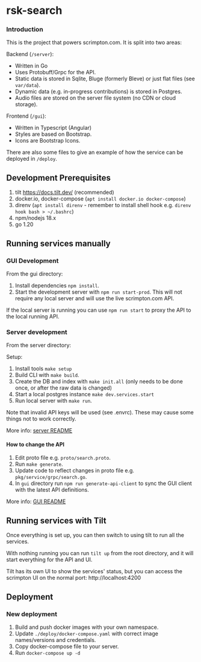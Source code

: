 # rsk-search

### Introduction

This is the project that powers scrimpton.com. It is split into two areas:

Backend (`/server`):

- Written in Go
- Uses Protobuff/Grpc for the API.
- Static data is stored in Sqlite, Bluge (formerly Bleve) or just flat files (see `var/data`).
- Dynamic data (e.g. in-progress contributions) is stored in Postgres.
- Audio files are stored on the server file system (no CDN or cloud storage).

Frontend (`/gui`):

- Written in Typescript (Angular)
- Styles are based on Bootstrap.
- Icons are Bootstrap Icons.

There are also some files to give an example of how the service can be deployed in `/deploy`.

## Development Prerequisites

1. tilt https://docs.tilt.dev/ (recommended)
2. docker.io, docker-compose (`apt install docker.io docker-compose`)
3. direnv (`apt install direnv` - remember to install shell hook e.g. `direnv hook bash > ~/.bashrc`)
4. npm/nodejs 18.x
5. go 1.20

## Running services manually

### GUI Development

From the gui directory:

1. Install dependencies `npm install`.
2. Start the development server with `npm run start-prod`. This will not require any
   local server and will use the live scrimpton.com API.

If the local server is running you can use `npm run start` to proxy the
API to the local running API.

### Server development

From the server directory:

Setup:

1. Install tools `make setup`
2. Build CLI with `make build`.
3. Create the DB and index with `make init.all` (only needs to be done once, or after the raw data is changed)
4. Start a local postgres instance `make dev.services.start`
6. Run local server with `make run`.

Note that invalid API keys will be used (see .envrc). These may cause some things not to work correctly.

More info: [server README](server/README.md)

#### How to change the API

1. Edit proto file e.g. `proto/search.proto`.
2. Run `make generate`.
3. Update code to reflect changes in proto file e.g. `pkg/service/grpc/search.go`.
4. In `gui` directory run `npm run generate-api-client` to sync the GUI client with the latest API definitions.

More info: [GUI README](gui/README.md)

## Running services with Tilt

Once everything is set up, you can then switch to using tilt to run all the services.

With nothing running you can run `tilt up` from the root directory, and it will start everything for the API and UI.

Tilt has its own UI to show the services' status, but you can access the scrimpton UI on the normal
port: http://localhost:4200

## Deployment

### New deployment

1. Build and push docker images with your own namespace.
2. Update `./deploy/docker-compose.yaml` with correct image names/versions and credentials.
3. Copy docker-compose file to your server.
4. Run `docker-compose up -d`
